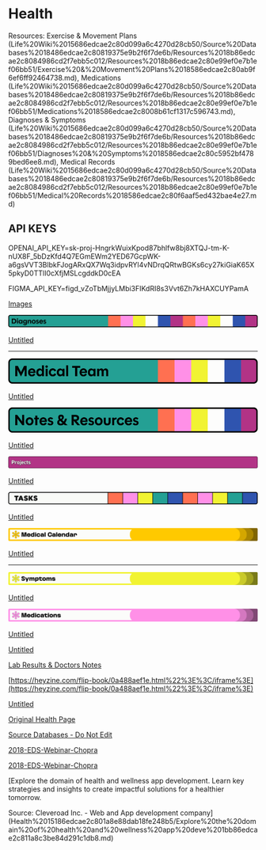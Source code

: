 # Health

Resources: Exercise & Movement Plans (Life%20Wiki%2015686edcae2c80d099a6c4270d28cb50/Source%20Databases%2018486edcae2c80819375e9b2f6f7de6b/Resources%2018b86edcae2c8084986cd2f7ebb5c012/Resources%2018b86edcae2c80e99ef0e7b1ef06bb51/Exercise%20&%20Movement%20Plans%2018586edcae2c80ab9f6ef6ff92464738.md), Medications (Life%20Wiki%2015686edcae2c80d099a6c4270d28cb50/Source%20Databases%2018486edcae2c80819375e9b2f6f7de6b/Resources%2018b86edcae2c8084986cd2f7ebb5c012/Resources%2018b86edcae2c80e99ef0e7b1ef06bb51/Medications%2018586edcae2c8008b61cf1317c596743.md), Diagnoses & Symptoms (Life%20Wiki%2015686edcae2c80d099a6c4270d28cb50/Source%20Databases%2018486edcae2c80819375e9b2f6f7de6b/Resources%2018b86edcae2c8084986cd2f7ebb5c012/Resources%2018b86edcae2c80e99ef0e7b1ef06bb51/Diagnoses%20&%20Symptoms%2018586edcae2c80c5952bf4789bed6ee8.md), Medical Records (Life%20Wiki%2015686edcae2c80d099a6c4270d28cb50/Source%20Databases%2018486edcae2c80819375e9b2f6f7de6b/Resources%2018b86edcae2c8084986cd2f7ebb5c012/Resources%2018b86edcae2c80e99ef0e7b1ef06bb51/Medical%20Records%2018586edcae2c80f6aaf5ed432bae4e27.md)

## API KEYS

<aside>

OPENAI_API_KEY=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

</aside>

<aside>

FIGMA_API_KEY=figd_vZoTbMjjyLMbi3FIKdRI8s3Vvt6Zh7kHAXCUYPamA

</aside>

[Images](Health%2015186edcae2c801a8e88dab18fe248b5/Images%201af86edcae2c807f9ac5ce668e122ce0.md)

![Diagnosis.png](Health%2015186edcae2c801a8e88dab18fe248b5/Diagnosis.png)

[Untitled](Health%2015186edcae2c801a8e88dab18fe248b5/Untitled%2017c86edcae2c80b081acc135a15e5bea.csv)

---

![Medical Team.png](Health%2015186edcae2c801a8e88dab18fe248b5/Medical_Team.png)

[Untitled](Health%2015186edcae2c801a8e88dab18fe248b5/Untitled%2017c86edcae2c8048bfdcf1263b86cc4b.csv)

![Notes & Resources.png](Health%2015186edcae2c801a8e88dab18fe248b5/Notes__Resources.png)

[Untitled](Health%2015186edcae2c801a8e88dab18fe248b5/Untitled%2018486edcae2c808b8a6ceaef3fc84fd2.csv)

![Projects.png](Health%2015186edcae2c801a8e88dab18fe248b5/Projects.png)

[Untitled](Health%2015186edcae2c801a8e88dab18fe248b5/Untitled%2018486edcae2c805fa2fddc63d4b0e58a.csv)

![Tasks.png](Health%2015186edcae2c801a8e88dab18fe248b5/Tasks.png)

[Untitled](Health%2015186edcae2c801a8e88dab18fe248b5/Untitled%2018486edcae2c80bbb6b6cf1d299d67c4.csv)

![Calendar.png](Health%2015186edcae2c801a8e88dab18fe248b5/Calendar.png)

[Untitled](Health%2015186edcae2c801a8e88dab18fe248b5/Untitled%2017d86edcae2c80549b92fda1a713ca53.csv)

---

![Symptoms.png](Health%2015186edcae2c801a8e88dab18fe248b5/Symptoms.png)

[Untitled](Health%2015186edcae2c801a8e88dab18fe248b5/Untitled%2017d86edcae2c80f89fe0e37f71798fdb.csv)

![Medications.png](Health%2015186edcae2c801a8e88dab18fe248b5/Medications.png)

[Untitled](Health%2015186edcae2c801a8e88dab18fe248b5/Untitled%2017d86edcae2c8016ae56d0103af000c7.csv)

[Untitled](Health%2015186edcae2c801a8e88dab18fe248b5/Untitled%201ae86edcae2c808fab1fe2355090beeb.csv)

[Lab Results & Doctors Notes](Health%2015186edcae2c801a8e88dab18fe248b5/Lab%20Results%20&%20Doctors%20Notes%2015e86edcae2c8188887fd652f3f0ebb3.csv)

[https://heyzine.com/flip-book/0a488aef1e.html%22%3E%3C/iframe%3E](https://heyzine.com/flip-book/0a488aef1e.html%22%3E%3C/iframe%3E)

[Untitled](Health%2015186edcae2c801a8e88dab18fe248b5/Untitled%2017d86edcae2c80bfb402d8c3b9e30b70.csv)

[Original Health Page](Health%2015186edcae2c801a8e88dab18fe248b5/Original%20Health%20Page%2017b86edcae2c801498f2de77927bcf30.md)

[Source Databases - Do Not Edit](Health%2015186edcae2c801a8e88dab18fe248b5/Source%20Databases%20-%20Do%20Not%20Edit%2017c86edcae2c80a5bb9cca6a9dcb55e1.md)

[2018-EDS-Webinar-Chopra](Health%2015186edcae2c801a8e88dab18fe248b5/2018-EDS-Webinar-Chopra%201b586edcae2c8139822ffb6e08ec9ccb.md)

[2018-EDS-Webinar-Chopra](Health%2015186edcae2c801a8e88dab18fe248b5/2018-EDS-Webinar-Chopra%201b586edcae2c8159b6c2d8379a5ee799.md)

[Explore the domain of health and wellness app development. Learn key strategies and insights to create impactful solutions for a healthier tomorrow.

Source: Cleveroad Inc. - Web and App development company](Health%2015186edcae2c801a8e88dab18fe248b5/Explore%20the%20domain%20of%20health%20and%20wellness%20app%20deve%201bb86edcae2c811a8c3be84d291c1db8.md)